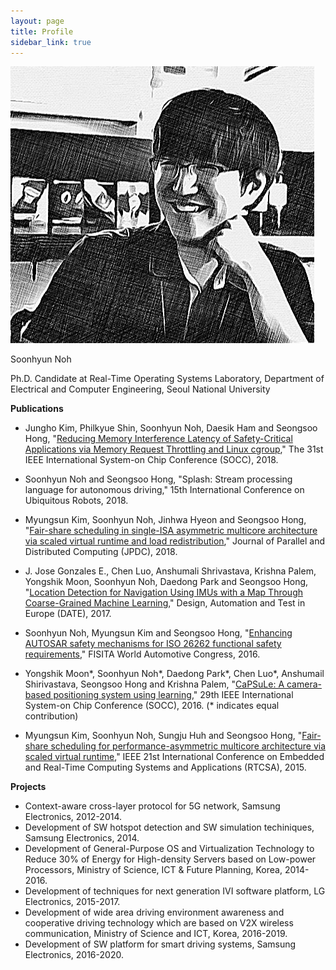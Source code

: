 ```yaml
---
layout: page
title: Profile
sidebar_link: true
---
```



![placeholder](/assets/images/profile.png)

Soonhyun Noh

Ph.D. Candidate at Real-Time Operating Systems Laboratory, Department of Electrical and Computer Engineering, Seoul National University

**Publications**

- Jungho Kim, Philkyue Shin, Soonhyun Noh, Daesik Ham and Seongsoo Hong, "[Reducing Memory Interference Latency of Safety-Critical Applications via Memory Request Throttling and Linux cgroup](http://redwood.snu.ac.kr/wordpress/wp-content/uploads/2018/08/18-07-30-SOCC_Memory-Request-Throttling_final.pdf)," The 31st IEEE International System-on Chip Conference (SOCC), 2018.

- Soonhyun Noh and Seongsoo Hong, "Splash: Stream processing language for autonomous driving," 15th International Conference on Ubiquitous Robots, 2018.

- Myungsun Kim, Soonhyun Noh, Jinhwa Hyeon and Seongsoo Hong, "[Fair-share scheduling in single-ISA asymmetric multicore architecture via scaled virtual runtime and load redistribution](https://www.sciencedirect.com/science/article/pii/S0743731517302423)," Journal of Parallel and Distributed Computing (JPDC), 2018.

- J. Jose Gonzales E., Chen Luo, Anshumali Shrivastava, Krishna Palem, Yongshik Moon, Soonhyun Noh, Daedong Park and Seongsoo Hong, "[Location Detection for Navigation Using IMUs with a Map Through Coarse-Grained Machine Learning](http://ieeexplore.ieee.org/document/7927040/)," Design, Automation and Test in Europe (DATE), 2017.

- Soonhyun Noh, Myungsun Kim and Seongsoo Hong, "[Enhancing AUTOSAR safety mechanisms for ISO 26262 functional safety requirements](http://redwood.snu.ac.kr/wordpress/paper_server.php?file=eGx4cERzMWVHWUIvSVBKeXUzOG1hWFAyTUZQZ2ZUZVJ3emx4TGJaeWNOWEFCbFRVMnVqbnJyZHVmZ3hVYW40OExSY0lrc1lNS0drQXZXVlJiek5OWWc9PQ==)," FISITA World Automotive Congress, 2016.

- Yongshik Moon\*, Soonhyun Noh\*, Daedong Park\*, Chen Luo\*, Anshumail Shirivastava, Seongsoo Hong and Krishna Palem, "[CaPSuLe: A camera-based positioning system using learning](https://ieeexplore.ieee.org/document/7905476/)," 29th IEEE International System-on Chip Conference (SOCC), 2016. (\* indicates equal contribution)

- Myungsun Kim, Soonhyun Noh, Sungju Huh and Seongsoo Hong, "[Fair-share scheduling for performance-asymmetric multicore architecture via scaled virtual runtime](https://ieeexplore.ieee.org/document/7299846/)," IEEE 21st International Conference on Embedded and Real-Time Computing Systems and Applications (RTCSA), 2015.

**Projects**

- Context-aware cross-layer protocol for 5G network, Samsung Electronics, 2012-2014.
- Development of SW hotspot detection and SW simulation techiniques, Samsung Electronics, 2014.
- Development of General-Purpose OS and Virtualization Technology to Reduce 30% of Energy for High-density Servers based on Low-power Processors, Ministry of Science, ICT & Future Planning, Korea, 2014-2016.
- Development of techniques for next generation IVI software platform, LG Electronics, 2015-2017.
- Development of wide area driving environment awareness and cooperative driving technology which are based on V2X wireless communication, Ministry of Science and ICT, Korea, 2016-2019.
- Development of SW platform for smart driving systems, Samsung Electronics, 2016-2020.
